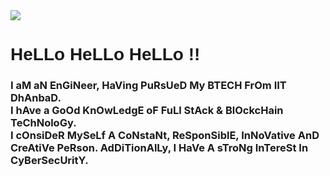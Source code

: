 <img src="https://res.cloudinary.com/dbncp99x2/image/upload/v1718389732/pL17_ponuke.png" />
<h1 style="font-family: 'Comic Sans MS', cursive, sans-serif;">HeLLo HeLLo HeLLo !!</h1>
<h3>I aM aN EnGiNeer, HaVing PuRsUeD My BTECH FrOm IIT DhAnbaD.
<br>I hAve a GoOd KnOwLedgE oF FuLl StAck & BlOckcHain TeChNoloGy.
<br>I cOnsiDeR MySeLf A CoNstaNt, ReSponSiblE, InNoVative AnD CreAtiVe PeRson. AdDiTionAlLy, I HaVe A sTroNg InTereSt In CyBerSecUritY.</h3>


<!-- <p align="left"> <img src="https://komarev.com/ghpvc/?username=piyushlunawat&label=Profile%20views&color=0e75b6&style=flat" alt="piyushlunawat" /> </p> -->
<!--
**PiyushLunawat/PiyushLunawat** is a ✨ _special_ ✨ repository because its `README.md` (this file) appears on your GitHub profile.

Here are some ideas to get you started:

- 🔭 I’m currently working on ...
- 🌱 I’m currently learning ...
- 👯 I’m looking to collaborate on ...
- 🤔 I’m looking for help with ...
- 💬 Ask me about ...
- 📫 How to reach me: ...
- 😄 Pronouns: ...
- ⚡ Fun fact: ...
-->
